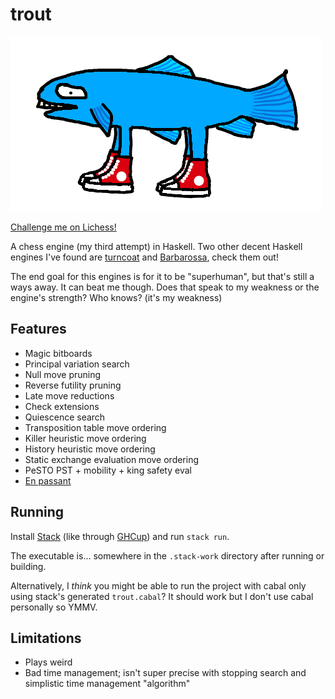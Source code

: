 # trout

![](trout.png)

[Challenge me on Lichess!](https://lichess.org/@/TroutBot)

A chess engine (my third attempt) in Haskell.
Two other decent Haskell engines I've found are [turncoat](https://github.com/albertprz/turncoat) and [Barbarossa](https://github.com/nionita/Barbarossa), check them out!

The end goal for this engines is for it to be "superhuman", but that's still a ways away.
It can beat me though.
Does that speak to my weakness or the engine's strength? Who knows? (it's my weakness)

## Features

- Magic bitboards
- Principal variation search
- Null move pruning
- Reverse futility pruning
- Late move reductions
- Check extensions
- Quiescence search
- Transposition table move ordering
- Killer heuristic move ordering
- History heuristic move ordering
- Static exchange evaluation move ordering
- PeSTO PST + mobility + king safety eval
- [En passant](https://en.wikipedia.org/wiki/En_passant)

## Running

Install [Stack](https://docs.haskellstack.org/en/stable/) (like through [GHCup](https://www.haskell.org/ghcup/)) and run `stack run`.

The executable is... somewhere in the `.stack-work` directory after running or building.

Alternatively, I *think* you might be able to run the project with cabal only using stack's generated `trout.cabal`?
It should work but I don't use cabal personally so YMMV.

## Limitations

- Plays weird
- Bad time management; isn't super precise with stopping search and simplistic time management "algorithm"
